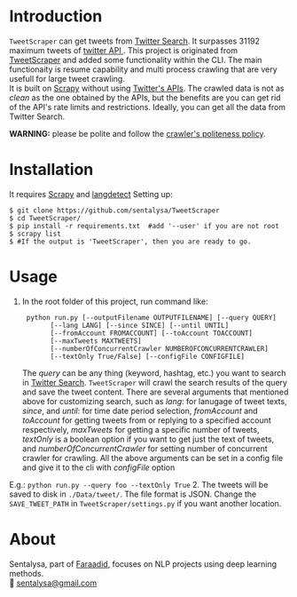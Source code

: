 # Introduction #
`TweetScraper` can get tweets from [Twitter Search](https://twitter.com/search-home). It surpasses 31192 maximum tweets of [twitter API ](https://developer.twitter.com/). This project is originated from [TweetScraper](https://github.com/jonbakerfish/TweetScraper) and added some functionality within the CLI. The main functionaity is resume capability and multi process crawling that are very usefull for large tweet crawling.  
It is built on [Scrapy](http://scrapy.org/) without using [Twitter's APIs](https://dev.twitter.com/rest/public).
The crawled data is not as *clean* as the one obtained by the APIs, but the benefits are you can get rid of the API's rate limits and restrictions. Ideally, you can get all the data from Twitter Search.

**WARNING:** please be polite and follow the [crawler's politeness policy](https://en.wikipedia.org/wiki/Web_crawler#Politeness_policy).
 

# Installation #
It requires [Scrapy](http://scrapy.org/) and [langdetect](https://pypi.python.org/pypi/langdetect?)  Setting up:

    $ git clone https://github.com/sentalysa/TweetScraper
    $ cd TweetScraper/
    $ pip install -r requirements.txt  #add '--user' if you are not root
	$ scrapy list
	$ #If the output is 'TweetScraper', then you are ready to go.

# Usage #
1. In the root folder of this project, run command like: 

		
		python run.py [--outputFilename OUTPUTFILENAME] [--query QUERY]
              [--lang LANG] [--since SINCE] [--until UNTIL]
              [--fromAccount FROMACCOUNT] [--toAccount TOACCOUNT]
              [--maxTweets MAXTWEETS]
              [--numberOfConcurrentCrawler NUMBEROFCONCURRENTCRAWLER]
              [--textOnly True/False] [--configFile CONFIGFILE]

	The *query* can be any thing (keyword, hashtag, etc.) you want to search in [Twitter Search](https://twitter.com/search-home). `TweetScraper` will crawl the search results of the query and save the tweet content. There are several arguments that mentioned above for customizing search, such as *lang*: for lanugage of tweet texts, *since*, and *until*: for time date period selection, *fromAccount* and *toAccount* for getting tweets from or replying to a specified account respectively, *maxTweets* for getting a specific number of tweets, *textOnly* is a boolean option if you want to get just the text of tweets, and *numberOfConcurrentCrawler* for setting number of concurrent crawler for crawling. All the above arguments can be set in a config file and give it to the cli with *configFile* option

E.g.: `python run.py --query foo --textOnly True`
2. The tweets will be saved to disk in `./Data/tweet/`. The file format is JSON. Change the `SAVE_TWEET_PATH`  in `TweetScraper/settings.py` if you want another location.

# About #
Sentalysa, part of [Faraadid](https://github.com/Faraadid), focuses on NLP projects using deep learning methods.  
:email: sentalysa@gmail.com